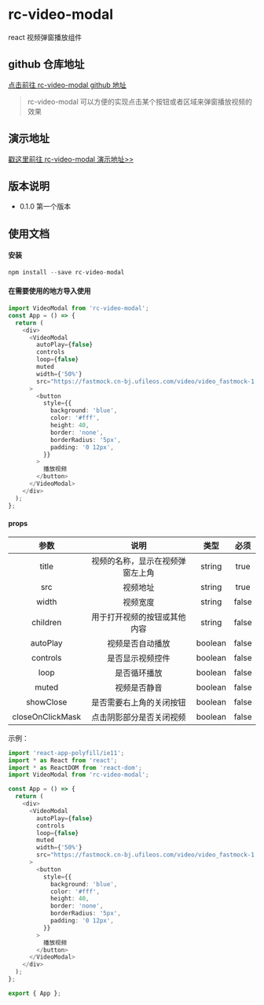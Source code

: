 # rc-video-modal

react 视频弹窗播放组件

## github 仓库地址

[点击前往 rc-video-modal github 地址](https://github.com/MarvenGong/rc-video-modal)

> rc-video-modal 可以方便的实现点击某个按钮或者区域来弹窗播放视频的效果

## 演示地址

[戳这里前往 rc-video-modal 演示地址>>](https://marvengong.github.io/rc-video-modal/example/dist/)

## 版本说明

- 0.1.0 第一个版本

## 使用文档

#### 安装

```javascript
npm install --save rc-video-modal
```

#### 在需要使用的地方导入使用

```ts
import VideoModal from 'rc-video-modal';
const App = () => {
  return (
    <div>
      <VideoModal
        autoPlay={false}
        controls
        loop={false}
        muted
        width={'50%'}
        src="https://fastmock.cn-bj.ufileos.com/video/video_fastmock-1.mp4"
      >
        <button
          style={{
            background: 'blue',
            color: '#fff',
            height: 40,
            border: 'none',
            borderRadius: '5px',
            padding: '0 12px',
          }}
        >
          播放视频
        </button>
      </VideoModal>
    </div>
  );
};
```

#### props

|       参数       |               说明               |  类型   | 必须  |
| :--------------: | :------------------------------: | :-----: | :---: |
|      title       | 视频的名称，显示在视频弹窗左上角 | string  | true  |
|       src        |             视频地址             | string  | true  |
|      width       |             视频宽度             | string  | false |
|     children     |   用于打开视频的按钮或其他内容   | string  | false |
|     autoPlay     |         视频是否自动播放         | boolean | false |
|     controls     |         是否显示视频控件         | boolean | false |
|       loop       |           是否循环播放           | boolean | false |
|      muted       |           视频是否静音           | boolean | false |
|    showClose     |     是否需要右上角的关闭按钮     | boolean | false |
| closeOnClickMask |     点击阴影部分是否关闭视频     | boolean | false |

示例：

```ts
import 'react-app-polyfill/ie11';
import * as React from 'react';
import * as ReactDOM from 'react-dom';
import VideoModal from 'rc-video-modal';

const App = () => {
  return (
    <div>
      <VideoModal
        autoPlay={false}
        controls
        loop={false}
        muted
        width={'50%'}
        src="https://fastmock.cn-bj.ufileos.com/video/video_fastmock-1.mp4"
      >
        <button
          style={{
            background: 'blue',
            color: '#fff',
            height: 40,
            border: 'none',
            borderRadius: '5px',
            padding: '0 12px',
          }}
        >
          播放视频
        </button>
      </VideoModal>
    </div>
  );
};

export { App };
```
